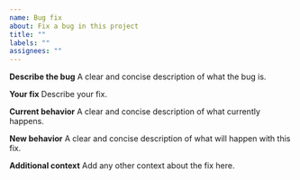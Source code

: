 ```yaml
---
name: Bug fix
about: Fix a bug in this project
title: ""
labels: ""
assignees: ""
---
```


**Describe the bug**
A clear and concise description of what the bug is.

**Your fix**
Describe your fix.

**Current behavior**
A clear and concise description of what currently happens.

**New behavior**
A clear and concise description of what will happen with this fix.

**Additional context**
Add any other context about the fix here.

